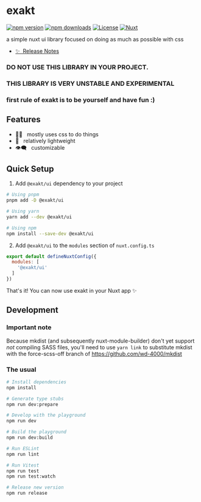 # exakt

[![npm version][npm-version-src]][npm-version-href]
[![npm downloads][npm-downloads-src]][npm-downloads-href]
[![License][license-src]][license-href]
[![Nuxt][nuxt-src]][nuxt-href]

a simple nuxt ui library focused on doing as much as possible with css

- [✨ &nbsp;Release Notes](/CHANGELOG.md)
<!-- - [📖 &nbsp;Documentation](https://example.com) -->
### DO NOT USE THIS LIBRARY IN YOUR PROJECT.
### THIS LIBRARY IS VERY UNSTABLE AND EXPERIMENTAL
### first rule of exakt is to be yourself and have fun :)
## Features

<!-- Highlight some of the features your module provide here -->
- 💇‍♀️ &nbsp; mostly uses css to do things
- 👜 &nbsp; relatively lightweight
- 👁️‍🗨️ &nbsp; customizable

## Quick Setup

1. Add `@exakt/ui` dependency to your project

```bash
# Using pnpm
pnpm add -D @exakt/ui

# Using yarn
yarn add --dev @exakt/ui

# Using npm
npm install --save-dev @exakt/ui
```

2. Add `@exakt/ui` to the `modules` section of `nuxt.config.ts`

```js
export default defineNuxtConfig({
  modules: [
    '@exakt/ui'
  ]
})
```

That's it! You can now use exakt in your Nuxt app ✨

## Development

### Important note

Because mkdist (and subsequently nuxt-module-builder) don't yet support *not* compiling SASS files, you'll need to use ``yarn link`` to substitute mkdist with the force-scss-off branch of https://github.com/wd-4000/mkdist

### The usual

```bash
# Install dependencies
npm install

# Generate type stubs
npm run dev:prepare

# Develop with the playground
npm run dev

# Build the playground
npm run dev:build

# Run ESLint
npm run lint

# Run Vitest
npm run test
npm run test:watch

# Release new version
npm run release
```

<!-- Badges -->
[npm-version-src]: https://img.shields.io/npm/v/@exakt/ui/latest.svg?style=flat&colorA=18181B&colorB=28CF8D
[npm-version-href]: https://npmjs.com/package/@exakt/ui

[npm-downloads-src]: https://img.shields.io/npm/dm/@exakt/ui.svg?style=flat&colorA=18181B&colorB=28CF8D
[npm-downloads-href]: https://npmjs.com/package/@exakt/ui

[license-src]: https://img.shields.io/npm/l/@exakt/ui.svg?style=flat&colorA=18181B&colorB=28CF8D
[license-href]: https://npmjs.com/package/@exakt/ui

[nuxt-src]: https://img.shields.io/badge/Nuxt-18181B?logo=nuxt.js
[nuxt-href]: https://nuxt.com
